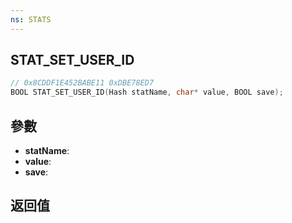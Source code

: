 ```yaml
---
ns: STATS
---
```

## STAT_SET_USER_ID

```c
// 0x8CDDF1E452BABE11 0xDBE78ED7
BOOL STAT_SET_USER_ID(Hash statName, char* value, BOOL save);
```


## 參數
* **statName**: 
* **value**: 
* **save**: 

## 返回值
